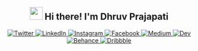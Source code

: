 <h2 align="center"> <img src="https://media.giphy.com/media/hvRJCLFzcasrR4ia7z/giphy.gif" width="30px"> Hi there! I'm Dhruv Prajapati</h2>



  <p align="center">
    <a href="https://twitter.com/imdhruv_28" target="_blank">
    <img src="https://img.shields.io/badge/twitter-%231DA1F2.svg?&style=for-the-badge&logo=twitter&logoColor=white&color=071A2C" alt="Twitter"/>
    </a>
    <a href="https://www.linkedin.com/in/dhruv-prajapati-151b88176/" target="_blank">
    <img src="https://img.shields.io/badge/linkedin-%230077B5.svg?&style=for-the-badge&logo=linkedin&logoColor=white&color=071A2C" alt="LinkedIn"/>
    </a>
    <a href="https://www.instagram.com/imdhruv_28" target="_blank">
    <img src="https://img.shields.io/badge/instagram-%23E4405F.svg?&style=for-the-badge&logo=instagram&logoColor=white&color=071A2C" alt="Instagram"/>
    </a>
    <a href="https://www.facebook.com/dhruv.prajapati.2899/" target="_blank">
    <img src="https://img.shields.io/badge/Facebook-%231DA1F2.svg?&style=for-the-badge&logo=Facebook&logoColor=white&color=071A2C" alt="Facebook"/>
    </a>
    <a href="https://imdhruv99.medium.com" target="_blank">
    <img src="https://img.shields.io/badge/medium-%2312100E.svg?&style=for-the-badge&logo=medium&logoColor=white&color=071A2C" alt="Medium"/>
    </a>
    <a href="https://dev.to/imdhruv99" target="_blank">
    <img src="https://img.shields.io/badge/Dev-%231DA1F2.svg?&style=for-the-badge&logo=Dev&logoColor=white&color=071A2C" alt="Dev"/>
    </a>
    <a href="https://www.behance.net/dhruvprajapati1" target="_blank">
    <img src="https://img.shields.io/badge/behance-%231DA1F2.svg?&style=for-the-badge&logo=behance&logoColor=white&color=071A2C" alt="Behance"/>
    </a>
    <a href="https://dribbble.com/DHRUV_PRAJAPATI" target="_blank">
    <img src="https://img.shields.io/badge/dribbble-%231DA1F2.svg?&style=for-the-badge&logo=dribbble&logoColor=white&color=071A2C" alt="Dribbble"/>
    </a>
  </p>